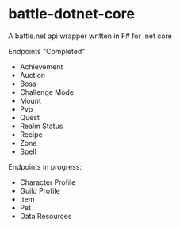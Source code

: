 # battle-dotnet-core

A battle.net api wrapper written in F# for .net core

Endpoints "Completed"

- Achievement
- Auction
- Boss
- Challenge Mode
- Mount
- Pvp
- Quest
- Realm Status
- Recipe
- Zone
- Spell


Endpoints in progress:

- Character Profile
- Guild Profile
- Item
- Pet
- Data Resources
